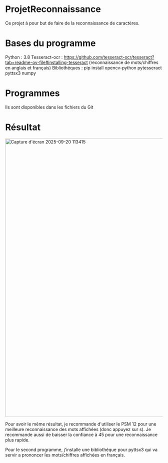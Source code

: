 # ProjetReconnaissance
Ce projet à pour but de faire de la reconnaissance de caractères. 

# Bases du programme 
Python : 3.8
Tesseract-ocr : https://github.com/tesseract-ocr/tesseract?tab=readme-ov-file#installing-tesseract (reconnaissance de mots/chiffres en anglais et français)
Bibliothéques : pip install opencv-python pytesseract pyttsx3 numpy

# Programmes 
Ils sont disponibles dans les fichiers du Git

# Résultat  
<img width="1579" height="891" alt="Capture d'écran 2025-09-20 113415" src="https://github.com/user-attachments/assets/9c640436-dae7-473c-bdc7-16f6147352ac" />

Pour avoir le même résultat, je recommande d'utiliser le PSM 12 pour une meilleure reconnaissance des mots affichées (donc appuyez sur s). Je recommande aussi de baisser la confiance à 45 pour une reconnaissance plus rapide.

Pour le second programme, j'installe une bibliothéque pour pyttsx3 qui va servir a prononcer les mots/chiffres affichées en français.


